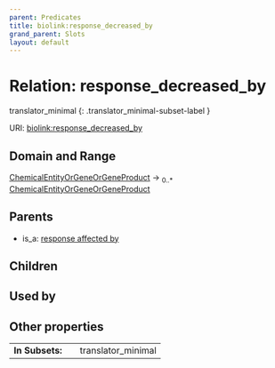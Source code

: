 ```yaml
---
parent: Predicates
title: biolink:response_decreased_by
grand_parent: Slots
layout: default
---
```


# Relation: response_decreased_by

translator_minimal
{: .translator_minimal-subset-label }




URI: [biolink:response_decreased_by](https://w3id.org/biolink/vocab/response_decreased_by)

## Domain and Range

[ChemicalEntityOrGeneOrGeneProduct](ChemicalEntityOrGeneOrGeneProduct.md) ->  <sub>0..\*</sub> [ChemicalEntityOrGeneOrGeneProduct](ChemicalEntityOrGeneOrGeneProduct.md)

## Parents

 *  is_a: [response affected by](response_affected_by.md)

## Children


## Used by


## Other properties

|  |  |  |
| --- | --- | --- |
| **In Subsets:** | | translator_minimal |

